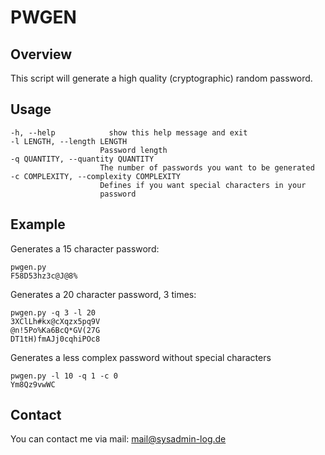 # PWGEN

## Overview

This script will generate a high quality (cryptographic) random password.

## Usage
    -h, --help            show this help message and exit
    -l LENGTH, --length LENGTH
                        Password length
    -q QUANTITY, --quantity QUANTITY
                        The number of passwords you want to be generated
    -c COMPLEXITY, --complexity COMPLEXITY
                        Defines if you want special characters in your
                        password

## Example

Generates a 15 character password:

    pwgen.py
    F58D53hz3c@J@8%

Generates a 20 character password, 3 times:

    pwgen.py -q 3 -l 20
    3XClLh#kx@cXqzx5pq9V
    @n!5Po%Ka6BcQ*GV(27G
    DT1tH)fmAJj0cqhiPOc8
    
Generates a less complex password without special characters

    pwgen.py -l 10 -q 1 -c 0
    Ym8Qz9vwWC

## Contact

You can contact me via mail: [mail@sysadmin-log.de](mail@sysadmin-log.de)
